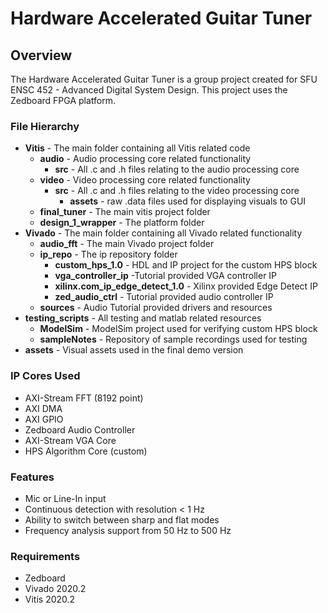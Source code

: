 # Hardware Accelerated Guitar Tuner

## Overview

The Hardware Accelerated Guitar Tuner is a group project created for SFU ENSC 452 - Advanced Digital System Design. This project uses the Zedboard FPGA platform.

### File Hierarchy

- **Vitis** - The main folder containing all Vitis related code
  - **audio** - Audio processing core related functionality
    - **src** - All .c and .h files relating to the audio processing core
  - **video** - Video processing core related functionality
    - **src** - All .c and .h files relating to the video processing core
      - **assets** - raw .data files used for displaying visuals to GUI
  - **final_tuner** - The main vitis project folder
  - **design_1_wrapper** - The platform folder
- **Vivado** - The main folder containing all Vivado related functionality
  - **audio_fft** - The main Vivado project folder
  - **ip_repo** - The ip repository folder
    - **custom_hps_1.0** - HDL and IP project for the custom HPS block
    - **vga_controller_ip** -Tutorial provided VGA controller IP
    - **xilinx.com_ip_edge_detect_1.0** - Xilinx provided Edge Detect IP
    - **zed_audio_ctrl** - Tutorial provided audio controller IP
  - **sources** - Audio Tutorial provided drivers and resources
- **testing_scripts** - All testing and matlab related resources
  - **ModelSim** - ModelSim project used for verifying custom HPS block
  - **sampleNotes** - Repository of sample recordings used for testing
- **assets** - Visual assets used in the final demo version

### IP Cores Used

- AXI-Stream FFT (8192 point)
- AXI DMA
- AXI GPIO
- Zedboard Audio Controller
- AXI-Stream VGA Core
- HPS Algorithm Core (custom)

### Features

- Mic or Line-In input
- Continuous detection with resolution < 1 Hz
- Ability to switch between sharp and flat modes
- Frequency analysis support from 50 Hz to 500 Hz

### Requirements

- Zedboard
- Vivado 2020.2
- Vitis 2020.2
